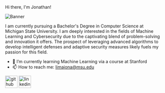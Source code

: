 Hi there, I'm Jonathan!

![Banner](https://github.com/limajona/limajona/assets/143369971/f9da6765-535b-4d75-b7f3-fb533e0eb5c2)

I am currently pursuing a Bachelor's Degree in Computer Science at Michigan State University. I am deeply interested in the fields of Machine Learning and Cybersecurity due to the captivating blend of problem-solving and innovation it offers. The prospect of leveraging advanced algorithms to develop intelligent defenses and adaptive security measures likely fuels my passion for this field.

- 🌱 I’m currently learning Machine Learning via a course at Stanford 
- 📫 How to reach me: limajona@msu.edu 


[<img src='https://cdn.jsdelivr.net/npm/simple-icons@3.0.1/icons/github.svg' alt='github' height='40'>](https://github.com/limajona)  [<img src='https://cdn.jsdelivr.net/npm/simple-icons@3.0.1/icons/linkedin.svg' alt='linkedin' height='40'>](https://www.linkedin.com/in/https://www.linkedin.com/in/jonathan-lima-de-paula-652319293//)  
